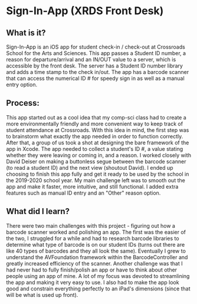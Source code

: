 # Sign-In-App (XRDS Front Desk)

## What is it?
Sign-In-App is an iOS app for student check-in / check-out at Crossroads School for the Arts and Sciences. This app passes a Student ID number, a reason for departure/arrival and an IN/OUT value to a server, which is accessible by the front desk. The server has a Student ID number library and adds a time stamp to the check in/out. The app has a barcode scanner that can access the numerical ID # for speedy sign in as well as a manual entry option.

## Process:
This app started out as a cool idea that my comp-sci class had to create a more environmentally friendly and more convenient way to keep track of student attendance at Crossroads. With this idea in mind, the first step was to brainstorm what exactly the app needed in order to function correctly.  After that, a group of us took a shot at designing the bare framework of the app in Xcode. The app needed to collect a student's ID #, a value stating whether they were leaving or coming in, and a reason. I worked closely with David Deiser on making a buttonless segue between the barcode scanner (to read a student ID) and the next view (shoutout David). I ended up choosing to finish this app fully and get it ready to be used by the school in the 2019-2020 school year. My main challenge left was to smooth out the app and make it faster, more intuitive, and still functional. I added extra features such as manual ID entry and an "Other" reason option.

## What did I learn?

There were two main challenges with this project - figuring out how a barcode scanner worked and polishing an app. The first was the easier of the two, I struggled for a while and had to research barcode libraries to determine what type of barcode is on our student IDs (turns out there are like 40 types of barcodes and they all look the same). Eventually I grew to understand the AVFoundation framework within the BarcodeController and greatly increased efficiency of the scanner. Another challenge was that I had never had to fully finish/polish an app or have to think about other people using an app of mine. A lot of my focus was devoted to streamlining the app and making it very easy to use. I also had to make the app look good and constrain everything perfectly to an iPad's dimensions (since that will be what is used up front).
